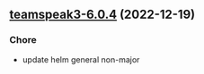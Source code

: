

## [teamspeak3-6.0.4](https://github.com/truecharts/charts/compare/teamspeak3-6.0.3...teamspeak3-6.0.4) (2022-12-19)

### Chore

- update helm general non-major
  
  